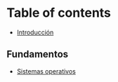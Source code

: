 # Table of contents

* [Introducción](README.md)

## Fundamentos

* [Sistemas operativos](fundamentos/sistemas-operativos.md)
